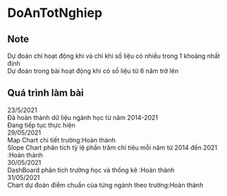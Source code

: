 # DoAnTotNghiep  
## Note  
Dự đoán chỉ hoạt động khi và chỉ khi số liệu có nhiều trong 1 khoảng nhất định  
Dự đoán trong bài hoạt động khi có số liệu từ 6 năm trở lên
## Quá trình làm bài
 23/5/2021   
  Đã hoàn thành dữ liệu ngành học từ năm 2014-2021  
  Đang tiếp tục thực hiện  
 29/05/2021  
  Map Chart chi tiết trường:Hoàn thành  
  Slope Chart phân tích tỷ lệ phần trăm chỉ tiêu mỗi năm từ 2014 đến 2021 :Hoàn thành  
 30/05/2021  
  DashBoard phân tích trường học và thống kê :Hoàn thành    
 31/05/2021  
  Chart dự đoán điểm chuẩn của từng ngành theo trường:Hoàn thành  
  
  
  

